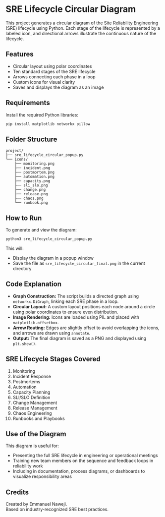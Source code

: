 # SRE Lifecycle Circular Diagram

This project generates a circular diagram of the Site Reliability Engineering (SRE) lifecycle using Python. Each stage of the lifecycle is represented by a labeled icon, and directional arrows illustrate the continuous nature of the lifecycle.

## Features

- Circular layout using polar coordinates
- Ten standard stages of the SRE lifecycle
- Arrows connecting each phase in a loop
- Custom icons for visual clarity
- Saves and displays the diagram as an image

## Requirements

Install the required Python libraries:

```bash
pip install matplotlib networkx pillow
```

## Folder Structure

```
project/
├── sre_lifecycle_circular_popup.py
└── icons/
    ├── monitoring.png
    ├── incident.png
    ├── postmortem.png
    ├── automation.png
    ├── capacity.png
    ├── sli_slo.png
    ├── change.png
    ├── release.png
    ├── chaos.png
    └── runbook.png
```

## How to Run

To generate and view the diagram:

```bash
python3 sre_lifecycle_circular_popup.py
```

This will:
- Display the diagram in a popup window
- Save the file as `sre_lifecycle_circular_final.png` in the current directory

## Code Explanation

- **Graph Construction:** The script builds a directed graph using `networkx.DiGraph`, linking each SRE phase in a loop.
- **Circular Layout:** A custom layout positions each node around a circle using polar coordinates to ensure even distribution.
- **Image Rendering:** Icons are loaded using PIL and placed with `matplotlib.offsetbox`.
- **Arrow Routing:** Edges are slightly offset to avoid overlapping the icons, and arrows are drawn using `annotate`.
- **Output:** The final diagram is saved as a PNG and displayed using `plt.show()`.

## SRE Lifecycle Stages Covered

1. Monitoring  
2. Incident Response  
3. Postmortems  
4. Automation  
5. Capacity Planning  
6. SLI/SLO Definition  
7. Change Management  
8. Release Management  
9. Chaos Engineering  
10. Runbooks and Playbooks

## Use of the Diagram

This diagram is useful for:
- Presenting the full SRE lifecycle in engineering or operational meetings
- Training new team members on the sequence and feedback loops in reliability work
- Including in documentation, process diagrams, or dashboards to visualize responsibility areas

## Credits

Created by Emmanuel Naweji.  
Based on industry-recognized SRE best practices.
